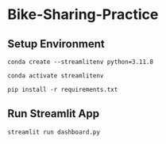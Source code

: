 # Bike-Sharing-Practice
## Setup Environment
`conda create --streamlitenv python=3.11.8`

`conda activate streamlitenv`

`pip install -r requirements.txt`

## Run Streamlit App
`streamlit run dashboard.py`


